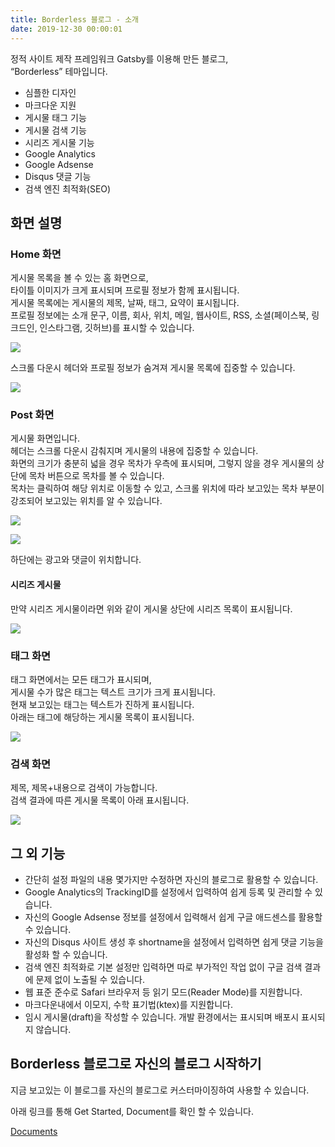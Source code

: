 ```yaml
---
title: Borderless 블로그 - 소개
date: 2019-12-30 00:00:01
---
```


정적 사이트 제작 프레임워크 Gatsby를 이용해 만든 블로그,  
“Borderless” 테마입니다.

- 심플한 디자인
- 마크다운 지원
- 게시물 태그 기능
- 게시물 검색 기능
- 시리즈 게시물 기능
- Google Analytics
- Google Adsense
- Disqus 댓글 기능
- 검색 엔진 최적화(SEO)

## 화면 설명

### Home 화면

게시물 목록을 볼 수 있는 홈 화면으로,  
타이틀 이미지가 크게 표시되며 프로필 정보가 함께 표시됩니다.  
게시물 목록에는 게시물의 제목, 날짜, 태그, 요약이 표시됩니다.  
프로필 정보에는 소개 문구, 이름, 회사, 위치, 메일, 웹사이트, RSS, 소셜(페이스북, 링크드인, 인스타그램, 깃허브)를 표시할 수 있습니다.  

![](DraggedImage.png)

스크롤 다운시 헤더와 프로필 정보가 숨겨져 게시물 목록에 집중할 수 있습니다.

![](DraggedImage-1.png)

### Post 화면

게시물 화면입니다.  
헤더는 스크롤 다운시 감춰지며 게시물의 내용에 집중할 수 있습니다.  
화면의 크기가 충분히 넓을 경우 목차가 우측에 표시되며, 그렇지 않을 경우 게시물의 상단에 목차 버튼으로 목차를 볼 수 있습니다.  
목차는 클릭하여 해당 위치로 이동할 수 있고, 스크롤 위치에 따라 보고있는 목차 부분이 강조되어 보고있는 위치를 알 수 있습니다.  

![](DraggedImage-2.png)

![](DraggedImage-3.png)

하단에는 광고와 댓글이 위치합니다.

#### 시리즈 게시물

만약 시리즈 게시물이라면 위와 같이 게시물 상단에 시리즈 목록이 표시됩니다.

![](DraggedImage-4.png)

### 태그 화면

태그 화면에서는 모든 태그가 표시되며,  
게시물 수가 많은 태그는 텍스트 크기가 크게 표시됩니다.  
현재 보고있는 태그는 텍스트가 진하게 표시됩니다.  
아래는 태그에 해당하는 게시물 목록이 표시됩니다.  

![](DraggedImage-5.png)

### 검색 화면

제목, 제목+내용으로 검색이 가능합니다.  
검색 결과에 따른 게시물 목록이 아래 표시됩니다.

![](DraggedImage-6.png)


## 그 외 기능

- 간단히 설정 파일의 내용 몇가지만 수정하면 자신의 블로그로 활용할 수 있습니다.
- Google Analytics의 TrackingID를 설정에서 입력하여 쉽게 등록 및 관리할 수 있습니다.
- 자신의 Google Adsense 정보를 설정에서 입력해서 쉽게 구글 애드센스를 활용할 수 있습니다.
- 자신의 Disqus 사이트 생성 후 shortname을 설정에서 입력하면 쉽게 댓글 기능을 활성화 할 수 있습니다.
- 검색 엔진 최적화로 기본 설정만 입력하면 따로 부가적인 작업 없이 구글 검색 결과에 문제 없이 노출될 수 있습니다.
- 웹 표준 준수로 Safari 브라우저 등 읽기 모드(Reader Mode)를 지원합니다.
- 마크다운내에서 이모지, 수학 표기법(ktex)를 지원합니다.
- 임시 게시물(draft)을 작성할 수 있습니다. 개발 환경에서는 표시되며 배포시 표시되지 않습니다.

## Borderless 블로그로 자신의 블로그 시작하기

지금 보고있는 이 블로그를 자신의 블로그로 커스터마이징하여 사용할 수 있습니다.

아래 링크를 통해 Get Started, Document를 확인 할 수 있습니다.

[Documents](<https://github.com/junhobaik/junhobaik.github.io/wiki/Document-(Borderless)>)
